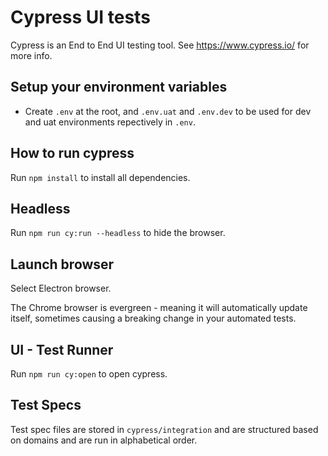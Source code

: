 # Cypress UI tests

Cypress is an End to End UI testing tool. See <https://www.cypress.io/> for more info.

## Setup your environment variables

- Create `.env` at the root, and `.env.uat` and `.env.dev` to be used for dev and uat environments repectively in `.env`.

## How to run cypress

Run `npm install` to install all dependencies.

## Headless

Run `npm run cy:run --headless` to hide the browser.

## Launch browser

Select Electron browser.

The Chrome browser is evergreen - meaning it will automatically update itself, sometimes causing a breaking change in your automated tests.

## UI - Test Runner

Run `npm run cy:open` to open cypress.

## Test Specs

Test spec files are stored in `cypress/integration` and are structured based on domains and are run in alphabetical order.

